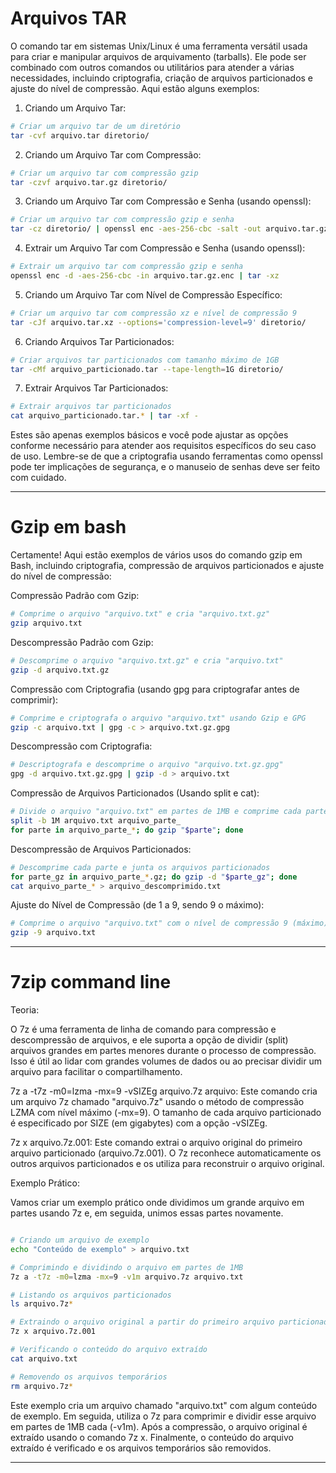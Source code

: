 # Arquivos TAR
O comando tar em sistemas Unix/Linux é uma ferramenta versátil usada para criar e manipular arquivos de arquivamento (tarballs). Ele pode ser combinado com outros comandos ou utilitários para atender a várias necessidades, incluindo criptografia, criação de arquivos particionados e ajuste do nível de compressão. Aqui estão alguns exemplos:

1. Criando um Arquivo Tar:
```bash
# Criar um arquivo tar de um diretório
tar -cvf arquivo.tar diretorio/
```
2. Criando um Arquivo Tar com Compressão:
```bash
# Criar um arquivo tar com compressão gzip
tar -czvf arquivo.tar.gz diretorio/
```
3. Criando um Arquivo Tar com Compressão e Senha (usando openssl):
```bash
# Criar um arquivo tar com compressão gzip e senha
tar -cz diretorio/ | openssl enc -aes-256-cbc -salt -out arquivo.tar.gz.enc
```
4. Extrair um Arquivo Tar com Compressão e Senha (usando openssl):
```bash
# Extrair um arquivo tar com compressão gzip e senha
openssl enc -d -aes-256-cbc -in arquivo.tar.gz.enc | tar -xz
```
5. Criando um Arquivo Tar com Nível de Compressão Específico:
```bash
# Criar um arquivo tar com compressão xz e nível de compressão 9
tar -cJf arquivo.tar.xz --options='compression-level=9' diretorio/
```
6. Criando Arquivos Tar Particionados:
```bash
# Criar arquivos tar particionados com tamanho máximo de 1GB
tar -cMf arquivo_particionado.tar --tape-length=1G diretorio/
```
7. Extrair Arquivos Tar Particionados:
```bash
# Extrair arquivos tar particionados
cat arquivo_particionado.tar.* | tar -xf -
```
Estes são apenas exemplos básicos e você pode ajustar as opções conforme necessário para atender aos requisitos específicos do seu caso de uso. Lembre-se de que a criptografia usando ferramentas como openssl pode ter implicações de segurança, e o manuseio de senhas deve ser feito com cuidado.

---

# Gzip em bash

Certamente! Aqui estão exemplos de vários usos do comando gzip em Bash, incluindo criptografia, compressão de arquivos particionados e ajuste do nível de compressão:

Compressão Padrão com Gzip:
```bash
# Comprime o arquivo "arquivo.txt" e cria "arquivo.txt.gz"
gzip arquivo.txt
```
Descompressão Padrão com Gzip:
```bash
# Descomprime o arquivo "arquivo.txt.gz" e cria "arquivo.txt"
gzip -d arquivo.txt.gz
```
Compressão com Criptografia (usando gpg para criptografar antes de comprimir):
```bash
# Comprime e criptografa o arquivo "arquivo.txt" usando Gzip e GPG
gzip -c arquivo.txt | gpg -c > arquivo.txt.gz.gpg
```
Descompressão com Criptografia:
```bash
# Descriptografa e descomprime o arquivo "arquivo.txt.gz.gpg"
gpg -d arquivo.txt.gz.gpg | gzip -d > arquivo.txt
```
Compressão de Arquivos Particionados (Usando split e cat):
```bash
# Divide o arquivo "arquivo.txt" em partes de 1MB e comprime cada parte
split -b 1M arquivo.txt arquivo_parte_
for parte in arquivo_parte_*; do gzip "$parte"; done
```
Descompressão de Arquivos Particionados:
```bash
# Descomprime cada parte e junta os arquivos particionados
for parte_gz in arquivo_parte_*.gz; do gzip -d "$parte_gz"; done
cat arquivo_parte_* > arquivo_descomprimido.txt
```
Ajuste do Nível de Compressão (de 1 a 9, sendo 9 o máximo):

```bash
# Comprime o arquivo "arquivo.txt" com o nível de compressão 9 (máximo)
gzip -9 arquivo.txt
```

---

# 7zip command line

Teoria:

O 7z é uma ferramenta de linha de comando para compressão e descompressão de arquivos, e ele suporta a opção de dividir (split) arquivos grandes em partes menores durante o processo de compressão. Isso é útil ao lidar com grandes volumes de dados ou ao precisar dividir um arquivo para facilitar o compartilhamento.

7z a -t7z -m0=lzma -mx=9 -vSIZEg arquivo.7z arquivo: Este comando cria um arquivo 7z chamado "arquivo.7z" usando o método de compressão LZMA com nível máximo (-mx=9). O tamanho de cada arquivo particionado é especificado por SIZE (em gigabytes) com a opção -vSIZEg.

7z x arquivo.7z.001: Este comando extrai o arquivo original do primeiro arquivo particionado (arquivo.7z.001). O 7z reconhece automaticamente os outros arquivos particionados e os utiliza para reconstruir o arquivo original.

Exemplo Prático:

Vamos criar um exemplo prático onde dividimos um grande arquivo em partes usando 7z e, em seguida, unimos essas partes novamente.

```bash

# Criando um arquivo de exemplo
echo "Conteúdo de exemplo" > arquivo.txt

# Comprimindo e dividindo o arquivo em partes de 1MB
7z a -t7z -m0=lzma -mx=9 -v1m arquivo.7z arquivo.txt

# Listando os arquivos particionados
ls arquivo.7z*

# Extraindo o arquivo original a partir do primeiro arquivo particionado
7z x arquivo.7z.001

# Verificando o conteúdo do arquivo extraído
cat arquivo.txt

# Removendo os arquivos temporários
rm arquivo.7z*
```

Este exemplo cria um arquivo chamado "arquivo.txt" com algum conteúdo de exemplo. Em seguida, utiliza o 7z para comprimir e dividir esse arquivo em partes de 1MB cada (-v1m). Após a compressão, o arquivo original é extraído usando o comando 7z x. Finalmente, o conteúdo do arquivo extraído é verificado e os arquivos temporários são removidos.

---

